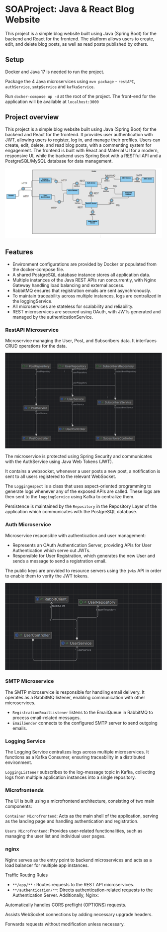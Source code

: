 # SOAProject: Java & React Blog Website

This project is a simple blog website built using Java (Spring Boot) for the backend and React for the frontend. The platform allows users to create, edit, and delete blog posts, as well as read posts published by others.

## Setup

Docker and Java 17 is needed to run the project.

Package the 4 Java microservices using `mvn package` - `restAPI`, `authService`, `smtpService` and `kafkaService`.

Run `docker-compose up -d` at the root of the project. The front-end for the application will be available at `localhost:3000`


## Project overview

This project is a simple blog website built using Java (Spring Boot) for the backend and React for the frontend. It provides user authentication with JWT, allowing users to register, log in, and manage their profiles. Users can create, edit, delete, and read blog posts, with a commenting system for engagement. The frontend is built with React and Material UI for a modern, responsive UI, while the backend uses Spring Boot with a RESTful API and a PostgreSQL/MySQL database for data management.


![Component_diagram](./images/component_diagram.PNG)

## Features

* Environment configurations are provided by Docker or populated from the docker-compose file.
* A shared PostgreSQL database instance stores all application data.
* Multiple instances of the Java REST APIs run concurrently, with Nginx Gateway handling load balancing and external access.
* RabbitMQ ensures that registration emails are sent asynchronously.
* To maintain traceability across multiple instances, logs are centralized in the loggingService.
* All microservices are stateless for scalability and reliability.
* REST microservices are secured using OAuth, with JWTs generated and managed by the authenticationService.

### RestAPI Microservice

Microservice managing the User, Post, and Subscribers data. It interfaces CRUD operations for the data.

![UML_diagram](./images/rest_uml_diagram.PNG)

The microservice is protected using Spring Security and communicates with the AuthService using Java Web Tokens (JWT).

It contains a websocket, whenever a user posts a new post, a notification is sent to all users registered to the relevant WebSocket.

The `LoggingAspect` is a class that uses aspect-oriented programming to generate logs whenever any of the exposed APIs are called. These logs are then sent to the `loggingService` using Kafka to centralize them.

Persistence is maintained by the `Repository` in the Repository Layer of the application which communicates with the PostgreSQL database.

### Auth Microservice

Microservice responsible with authentication and user management:
* Represents an OAuth Authentication Server, providing APIs for User Authentication which serve out JWTs.
* Responsible for User Registration, which generates the new User and sends a message to send a registration email.

The public keys are provided to resource servers using the `jwks` API in order to enable them to verify the JWT tokens.


![UML_diagram](./images/auth_uml_diagram.PNG)

### SMTP Microservice

The SMTP microservice is responsible for handling email delivery. It operates as a RabbitMQ listener, enabling communication with other microservices.

* `RegistrationEmailListener` listens to the EmailQueue in RabbitMQ to process email-related messages.
* `EmailSender` connects to the configured SMTP server to send outgoing emails.


### Logging Service

The Logging Service centralizes logs across multiple microservices. It functions as a Kafka Consumer, ensuring traceability in a distributed environment.

`LoggingListener` subscribes to the log-message topic in Kafka, collecting logs from multiple application instances into a single repository.

### Microfrontends
The UI is built using a microfrontend architecture, consisting of two main components:

`Container Microfrontend`: Acts as the main shell of the application, serving as the landing page and handling authentication and registration.

`Users Microfrontend`: Provides user-related functionalities, such as managing the user list and individual user pages.

### nginx
Nginx serves as the entry point to backend microservices and acts as a load balancer for multiple app instances.

Traffic Routing Rules
* `**/app/**` : Routes requests to the REST API microservices.
* `**/authentication/**`: Directs authentication-related requests to the Authentication Server.
Additionally, Nginx:

Automatically handles CORS preflight (OPTIONS) requests.

Assists WebSocket connections by adding necessary upgrade headers.

Forwards requests without modification unless necessary.








